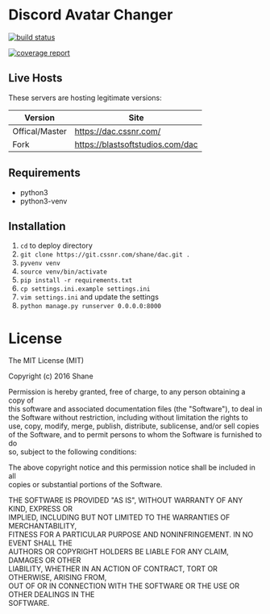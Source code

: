 # Discord Avatar Changer

[![build status](https://git.cssnr.com/shane/dac/badges/master/build.svg)](https://git.cssnr.com/shane/dac/commits/master)

[![coverage report](https://git.cssnr.com/shane/dac/badges/master/coverage.svg)](https://git.cssnr.com/shane/dac/commits/master)

## Live Hosts

These servers are hosting legitimate versions:

|Version|Site|
|---|---|
|Offical/Master|https://dac.cssnr.com/|
|Fork|https://blastsoftstudios.com/dac|

## Requirements

- python3
- python3-venv

## Installation

1. `cd` to deploy directory
2. `git clone https://git.cssnr.com/shane/dac.git .`
3. `pyvenv venv`
4. `source venv/bin/activate`
5. `pip install -r requirements.txt`
6. `cp settings.ini.example settings.ini`
7. `vim settings.ini` and update the settings
8. `python manage.py runserver 0.0.0.0:8000`

# License

The MIT License (MIT)  
  
Copyright (c) 2016 Shane  
  
Permission is hereby granted, free of charge, to any person obtaining a copy of  
this software and associated documentation files (the "Software"), to deal in  
the Software without restriction, including without limitation the rights to  
use, copy, modify, merge, publish, distribute, sublicense, and/or sell copies  
of the Software, and to permit persons to whom the Software is furnished to do  
so, subject to the following conditions:  
  
The above copyright notice and this permission notice shall be included in all  
copies or substantial portions of the Software.  
  
THE SOFTWARE IS PROVIDED "AS IS", WITHOUT WARRANTY OF ANY KIND, EXPRESS OR  
IMPLIED, INCLUDING BUT NOT LIMITED TO THE WARRANTIES OF MERCHANTABILITY,  
FITNESS FOR A PARTICULAR PURPOSE AND NONINFRINGEMENT. IN NO EVENT SHALL THE  
AUTHORS OR COPYRIGHT HOLDERS BE LIABLE FOR ANY CLAIM, DAMAGES OR OTHER  
LIABILITY, WHETHER IN AN ACTION OF CONTRACT, TORT OR OTHERWISE, ARISING FROM,  
OUT OF OR IN CONNECTION WITH THE SOFTWARE OR THE USE OR OTHER DEALINGS IN THE  
SOFTWARE.  
